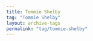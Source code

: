 ```yaml
---
title: Tommie Shelby
tag: "Tommie Shelby"
layout: archive-tags
permalink: "tag/tommie-shelby"
---
```

